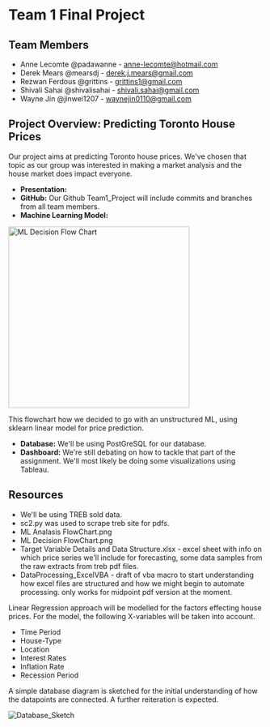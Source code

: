 # Team 1 Final Project 

## Team Members
- Anne Lecomte @padawanne - anne-lecomte@hotmail.com
- Derek Mears @mearsdj - derek.j.mears@gmail.com
- Rezwan Ferdous @grittins - grittins1@gmail.com
- Shivali Sahai @shivalisahai - shivali.sahai@gmail.com
- Wayne Jin @jinwei1207 - waynejin0110@gmail.com

## Project Overview: Predicting Toronto House Prices
Our project aims at predicting Toronto house prices. We've chosen that topic as our group was interested in making a market analysis and the house market does impact everyone. 

- **Presentation:** 
- **GitHub:** Our Github Team1_Project will include commits and branches from all team members.
- **Machine Learning Model:** 
<img width="358" alt="ML Decision Flow Chart" src="https://user-images.githubusercontent.com/104603046/192656877-cbfa1361-aaf9-42f6-a58b-85b0d71beeea.png">

This flowchart how we decided to go with an unstructured ML, using sklearn linear model for price prediction.

- **Database:** We'll be using PostGreSQL for our database.
- **Dashboard:** We're still debating on how to tackle that part of the assignment. We'll most likely be doing some visualizations using Tableau. 

## Resources 
- We'll be using TREB sold data.
- sc2.py was used to scrape treb site for pdfs. 
- ML Analasis FlowChart.png
- ML Decision FlowChart.png
- Target Variable Details and Data Structure.xlsx - excel sheet with info on which price series we'll include for forecasting, some data samples from the raw extracts from treb pdf files.
- DataProcessing_ExcelVBA - draft of vba macro to start understanding how excel files are structured and how we might begin to automate processing. only works for midpoint pdf version at the moment.


Linear Regression approach will be modelled for the factors effecting house prices. For the model, the following X-variables will be taken into account. 
- Time Period 
- House-Type 
- Location 
- Interest Rates
- Inflation Rate
- Recession Period

A simple database diagram is sketched for the initial understanding of how the datapoints are connected. A further reiteration is expected. 

![Database_Sketch](https://user-images.githubusercontent.com/104872971/192127719-8e3ef7e1-a358-47a3-b067-08b6667e969c.png)


